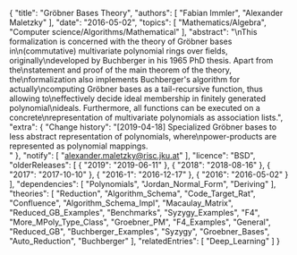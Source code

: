 {
    "title": "Gröbner Bases Theory",
    "authors": [
        "Fabian Immler",
        "Alexander Maletzky"
    ],
    "date": "2016-05-02",
    "topics": [
        "Mathematics/Algebra",
        "Computer science/Algorithms/Mathematical"
    ],
    "abstract": "\nThis formalization is concerned with the theory of Gröbner bases in\n(commutative) multivariate polynomial rings over fields, originally\ndeveloped by Buchberger in his 1965 PhD thesis. Apart from the\nstatement and proof of the main theorem of the theory, the\nformalization also implements Buchberger's algorithm for actually\ncomputing Gröbner bases as a tail-recursive function, thus allowing to\neffectively decide ideal membership in finitely generated polynomial\nideals. Furthermore, all functions can be executed on a concrete\nrepresentation of multivariate polynomials as association lists.",
    "extra": {
        "Change history": "[2019-04-18] Specialized Gröbner bases to less abstract representation of polynomials, where\npower-products are represented as polynomial mappings.<br>"
    },
    "notify": [
        "alexander.maletzky@risc.jku.at"
    ],
    "licence": "BSD",
    "olderReleases": [
        {
            "2019": "2019-06-11"
        },
        {
            "2018": "2018-08-16"
        },
        {
            "2017": "2017-10-10"
        },
        {
            "2016-1": "2016-12-17"
        },
        {
            "2016": "2016-05-02"
        }
    ],
    "dependencies": [
        "Polynomials",
        "Jordan_Normal_Form",
        "Deriving"
    ],
    "theories": [
        "Reduction",
        "Algorithm_Schema",
        "Code_Target_Rat",
        "Confluence",
        "Algorithm_Schema_Impl",
        "Macaulay_Matrix",
        "Reduced_GB_Examples",
        "Benchmarks",
        "Syzygy_Examples",
        "F4",
        "More_MPoly_Type_Class",
        "Groebner_PM",
        "F4_Examples",
        "General",
        "Reduced_GB",
        "Buchberger_Examples",
        "Syzygy",
        "Groebner_Bases",
        "Auto_Reduction",
        "Buchberger"
    ],
    "relatedEntries": [
        "Deep_Learning"
    ]
}